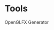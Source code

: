 <script>
	function hasNavigation() { return false; }
</script>

# Tools

<div class="table3">
	<div class="button noselect" onmousedown="selectPage('tools/openglfx')">OpenGLFX Generator</div>
</div>